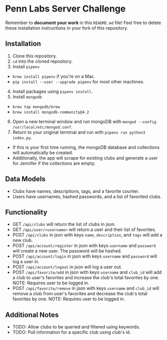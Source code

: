 # Penn Labs Server Challenge
Remember to **document your work** in this `README.md` file! Feel free to delete these installation instructions in your fork of this repository.

## Installation
1. Clone this repository. 
2. `cd` into the cloned repository.
3. Install `pipenv`
  * `brew install pipenv` if you're on a Mac.
  * `pip install --user --upgrade pipenv` for most other machines.
4. Install packages using `pipenv install`.
5. Install `mongodb`
  * `brew tap mongodb/brew`
  * `brew install mongodb-community@4.2`
6. Open a new terminal window and run mongoDB with `mongod --config /usr/local/etc/mongod.conf`.
7. Return to your original terminal and run with `pipenv run python3 index.py`.
  * If this is your first time running, the mongoDB database and collections will automatically be created.
  * Additionally, the app will scrape for existing clubs and generate a user for Jennifer if the collections are empty.

## Data Models
* Clubs have names, descriptions, tags, and a favorite counter.
* Users have usernames, hashed passwords, and a list of favorited clubs.

## Functionality
* GET `/api/clubs` will return the list of clubs in json.
* GET `/api/user/<username>` will return a user and their list of favorites.
* POST `/api/clubs` in json with keys `name`, `description`, and `tags` will add a new club.
* POST `/api/account/register` in json with keys `username` and `password` will create a new user. The password will be hashed.
* POST `/api/account/login` in json with keys `username` and `password` will log a user in.
* POST `/api/account/logout` in json will log a user out.
* POST `/api/favorite/add` in json with keys `username` and `club_id` will add a club to user's favorites and increase the club's total favorites by one. NOTE: Requires user to be logged in.
* POST `/api/favorite/remove` in json with keys `username` and `club_id` will remove a club from user's favorites and decrease the club's total favorites by one. NOTE: Requires user to be logged in.

## Additional Notes
* TODO: Allow clubs to be queried and filtered using keywords.
* TODO: Pull information for a specific club using club's id.
